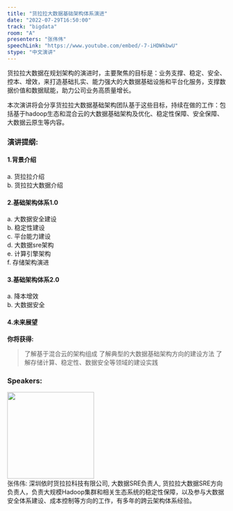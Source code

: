 ```yaml
---
title: "货拉拉大数据基础架构体系演进"
date: "2022-07-29T16:50:00"
track: "bigdata"
room: "A"
presenters: "张伟伟"
speechLink: "https://www.youtube.com/embed/-7-iHDWkbwU"
stype: "中文演讲"
---
```

货拉拉大数据在规划架构的演进时，主要聚焦的目标是：业务支撑、稳定、安全、控本、增效，来打造基础扎实、能力强大的大数据基础设施和平台化服务，支撑数据价值和数据赋能，助力公司业务高质量增长。

本次演讲将会分享货拉拉大数据基础架构团队基于这些目标，持续在做的工作：包括基于hadoop生态和混合云的大数据基础架构及优化、稳定性保障、安全保障、大数据云原生等内容。

### 演讲提纲:
#### 1.背景介绍
   a. 货拉拉介绍 <br>
   b. 货拉拉大数据介绍 <br>
#### 2.基础架构体系1.0
   a. 大数据安全建设 <br>
   b. 稳定性建设   <br>
   c. 平台能力建设  <br>
   d. 大数据sre架构 <br>
   e. 计算引擎架构  <br>
   f. 存储架构演进  <br>
#### 3.基础架构体系2.0
   a. 降本增效  <br>
   b. 大数据安全 <br>
#### 4.未来展望

**你将获得:** 
> 了解基于混合云的架构组成
了解典型的大数据基础架构方向的建设方法
了解存储计算、稳定性、数据安全等领域的建设实践
 ### Speakers: 
 <img src="images/speaker/1245.png" width="200" /><br>张伟伟: 深圳依时货拉拉科技有限公司, 大数据SRE负责人, 货拉拉大数据SRE方向负责人，负责大规模Hadoop集群和相关生态系统的稳定性保障，以及参与大数据安全体系建设、成本控制等方向的工作，有多年的跨云架构体系经验。

 